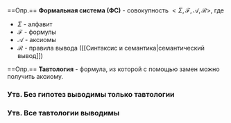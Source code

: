 ==Опр.== **Формальная система (ФС)** - совокупность $<\Sigma, \mathcal{F}, \mathcal{A}, \mathcal{R}>$, где
- $\Sigma$ - алфавит
- $\mathcal{F}$ - формулы
- $\mathcal{A}$ - аксиомы
- $\mathcal{R}$ - правила вывода ([[Синтаксис и семантика|семантический вывод]])


==Опр.== **Тавтология** - формула, из которой с помощью замен можно получить аксиому.

### Утв. Без гипотез выводимы только тавтологии

### Утв. Все тавтологии выводимы
